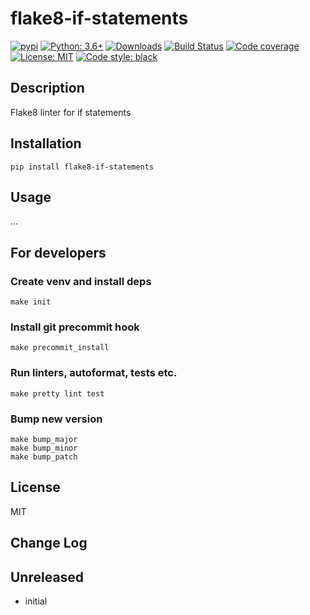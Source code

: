# flake8-if-statements

[![pypi](https://badge.fury.io/py/flake8-if-statements.svg)](https://pypi.org/project/flake8-if-statements)
[![Python: 3.6+](https://img.shields.io/badge/Python-3.6+-blue.svg)](https://pypi.org/project/flake8-if-statements)
[![Downloads](https://img.shields.io/pypi/dm/flake8-if-statements.svg)](https://pypistats.org/packages/flake8-if-statements)
[![Build Status](https://travis-ci.org/d1618033/flake8-if-statements.svg?branch=master)](https://travis-ci.org/d1618033/flake8-if-statements)
[![Code coverage](https://codecov.io/gh/d1618033/flake8-if-statements/branch/master/graph/badge.svg)](https://codecov.io/gh/d1618033/flake8-if-statements)
[![License: MIT](https://img.shields.io/badge/License-MIT-green.svg)](https://en.wikipedia.org/wiki/MIT_License)
[![Code style: black](https://img.shields.io/badge/code%20style-black-000000.svg)](https://github.com/ambv/black)

## Description

Flake8 linter for if statements

## Installation

    pip install flake8-if-statements

## Usage

...

## For developers

### Create venv and install deps

    make init

### Install git precommit hook

    make precommit_install

### Run linters, autoformat, tests etc.

    make pretty lint test

### Bump new version

    make bump_major
    make bump_minor
    make bump_patch

## License

MIT

## Change Log

Unreleased
-----

* initial
